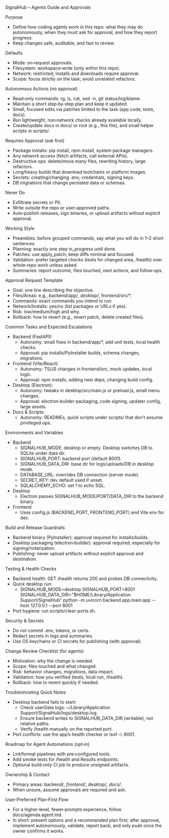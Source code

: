 SignalHub – Agents Guide and Approvals

Purpose
- Define how coding agents work in this repo: what they may do autonomously, when they must ask for approval, and how they report progress.
- Keep changes safe, auditable, and fast to review.

Defaults
- Mode: on‑request approvals.
- Filesystem: workspace‑write (only within this repo).
- Network: restricted; installs and downloads require approval.
- Scope: focus strictly on the task; avoid unrelated refactors.

Autonomous Actions (no approval)
- Read‑only commands: rg, ls, cat, sed -n, git status/log/blame.
- Maintain a short step‑by‑step plan and keep it updated.
- Small, focused edits via patches limited to the task (app code, tests, docs).
- Run lightweight, non‑network checks already available locally.
- Create/update docs in docs/ or root (e.g., this file), and small helper scripts in scripts/.

Requires Approval (ask first)
- Package installs: pip install, npm install, system package managers.
- Any network access (fetch artifacts, call external APIs).
- Destructive ops: delete/move many files, rewriting history, large refactors.
- Long/heavy builds that download toolchains or platform images.
- Secrets: creating/changing .env, credentials, signing keys.
- DB migrations that change persisted data or schemas.

Never Do
- Exfiltrate secrets or PII.
- Write outside the repo or user‑approved paths.
- Auto‑publish releases, sign binaries, or upload artifacts without explicit approval.

Working Style
- Preambles: before grouped commands, say what you will do in 1–2 short sentences.
- Planning: exactly one step in_progress until done.
- Patches: use apply_patch; keep diffs minimal and focused.
- Validation: prefer targeted checks (tests for changed area, /health) over whole‑repo work unless asked.
- Summaries: report outcome, files touched, next actions, and follow‑ups.

Approval Request Template
- Goal: one line describing the objective.
- Files/Areas: e.g., backend/app/*, desktop/*, frontend/src/*.
- Commands: exact commands you intend to run.
- Network/Installs: yes/no (list packages or URLs if yes).
- Risk: low/medium/high and why.
- Rollback: how to revert (e.g., revert patch, delete created files).

Common Tasks and Expected Escalations
- Backend (FastAPI):
  - Autonomy: small fixes in backend/app/*, add unit tests, local health checks.
  - Approval: pip installs/PyInstaller builds, schema changes, migrations.
- Frontend (Vite/React):
  - Autonomy: TS/JS changes in frontend/src, mock updates, local logic.
  - Approval: npm installs, adding new deps, changing build config.
- Desktop (Electron):
  - Autonomy: tweaks in desktop/src/main.js or preload.js, small menu changes.
  - Approval: electron‑builder packaging, code signing, updater config, large assets.
- Docs & Scripts:
  - Autonomy: READMEs, quick scripts under scripts/ that don’t assume privileged ops.

Environments and Variables
- Backend
  - SIGNALHUB_MODE: desktop or empty. Desktop switches DB to SQLite under data dir.
  - SIGNALHUB_PORT: backend port (default 8001).
  - SIGNALHUB_DATA_DIR: base dir for logs/uploads/DB in desktop mode.
  - DATABASE_URL: overrides DB connection (server mode).
  - SECRET_KEY: dev default used if unset.
  - SQLALCHEMY_ECHO: set 1 to echo SQL.
- Desktop
  - Electron passes SIGNALHUB_MODE/PORT/DATA_DIR to the backend binary.
- Frontend
  - Uses config.js (BACKEND_PORT, FRONTEND_PORT) and Vite env for dev.

Build and Release Guardrails
- Backend binary (PyInstaller): approval required for installs/builds.
- Desktop packaging (electron‑builder): approval required, especially for signing/notarization.
- Publishing: never upload artifacts without explicit approval and destination.

Testing & Health Checks
- Backend health: GET /health returns 200 and probes DB connectivity.
- Quick desktop run:
  - SIGNALHUB_MODE=desktop SIGNALHUB_PORT=8001 SIGNALHUB_DATA_DIR="$HOME/Library/Application Support/SignalHub" python -m uvicorn backend.app.main:app --host 127.0.0.1 --port 8001
- Port hygiene: run scripts/clear-ports.sh.

Security & Secrets
- Do not commit .env, tokens, or certs.
- Redact secrets in logs and summaries.
- Use OS keychains or CI secrets for publishing (with approval).

Change Review Checklist (for agents)
- Motivation: why the change is needed.
- Scope: files touched and what changed.
- Risk: behavior changes, migrations, data impact.
- Validation: how you verified (tests, local run, /health).
- Rollback: how to revert quickly if needed.

Troubleshooting Quick Notes
- Desktop backend fails to start:
  - Check userData logs: ~/Library/Application Support/SignalHub/logs/desktop.log.
  - Ensure backend writes to SIGNALHUB_DATA_DIR (writable), not relative paths.
  - Verify /health manually on the reported port.
- Port conflicts: use the app’s health checker or lsof -i :8001.

Roadmap for Agent Automations (opt‑in)
- Lint/format pipelines with pre‑configured tools.
- Add smoke tests for /health and Results endpoints.
- Optional build‑only CI job to produce unsigned artifacts.

Ownership & Contact
- Primary areas: backend/*, frontend/*, desktop/*, docs/*.
- When unsure, assume approvals are required and ask.

User‑Preferred Plan‑First Flow
- For a higher‑level, fewer‑prompts experience, follow docs/agenda.agent.md.
- In short: present options and a recommended plan first; after approval, implement autonomously, validate, report back, and only push once the owner confirms it works.
